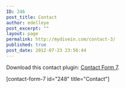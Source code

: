 ```yaml
---
ID: 246
post_title: Contact
author: edelleye
post_excerpt: ""
layout: page
permalink: http://mydivein.com/contact-3/
published: true
post_date: 2012-07-23 23:56:44
---
```

Download this contact plugin: <a href="http://wordpress.org/extend/plugins/contact-form-7">Contact Form 7</a>.

[contact-form-7 id="248" title="Contact"]